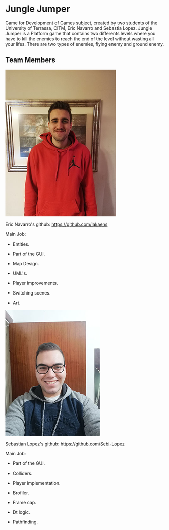 # Jungle Jumper

Game for Development of Games subject, created by two students of the University of Terrassa, CITM, Eric Navarro and Sebastia Lopez.
Jungle Jumper is a Platform game that contains two differents levels where you have to kill the enemies to reach the end of the level 
without wasting all your lifes. There are two types of enemies, flying enemy and ground enemy.

## Team Members

![](eric.jpg) 

Eric Navarro's github: https://github.com/lakaens

Main Job:

- Entities.

- Part of the GUI.

- Map Design.

- UML's.

- Player improvements.

- Switching scenes.

- Art.

![](sebi.jpg)

Sebastian Lopez's github: https://github.com/Sebi-Lopez

Main Job:

- Part of the GUI.

- Colliders.

- Player implementation.

- Brofiler.

- Frame cap.

- Dt logic.

- Pathfinding.
